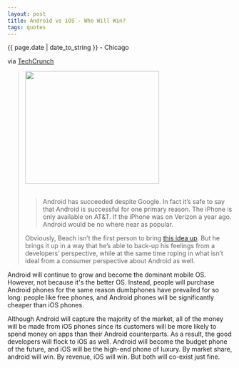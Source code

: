 ```yaml
---
layout: post
title: Android vs iOS - Who Will Win?
tags: quotes
---
```


<p class="meta">{{ page.date | date_to_string }} - Chicago</p>

<p>via <a href="http://techcrunch.com/2010/09/05/apple-android/">TechCrunch</a></p>
<blockquote>
<div>
<p><img title="22" src="http://tctechcrunch.files.wordpress.com/2010/09/223.png?w=300&amp;h=253" alt="" width="300" height="253" /> <br /><br /></p>
<blockquote>
<p>Android has succeeded despite Google. In fact it&rsquo;s safe to say that Android is successful for one primary reason. The iPhone is only available on AT&amp;T. If the iPhone was on Verizon a year ago. Android would be no where near as popular.</p>
</blockquote>
<p>Obviously, Beach isn&rsquo;t the first person to bring <a href="http://techcrunch.com/2010/06/28/iphone-4-sales/">this idea up</a>. But he brings it up in a way that he&rsquo;s able to back-up his feelings from a developers&rsquo; perspective, while at the same time roping in what isn&rsquo;t ideal from a consumer perspective about Android as well.</p>
</div>
</blockquote>
<p>Android will continue to grow and become the dominant mobile OS. However, not because it's the better OS. Instead, people will purchase Android phones for the same reason dumbphones have prevailed for so long: people like free phones, and Android phones will be significantly cheaper than iOS phones.</p>
<p>Although Android will capture the majority of the market, all of the money will be made from iOS phones since its customers will be more likely to spend money on apps than their Android counterparts. As a result, the good developers will flock to iOS as well. Android will become the budget phone of the future, and iOS will be the high-end phone of luxury. By market share, android will win. By revenue, iOS will win. But both will co-exist just fine.</p>
